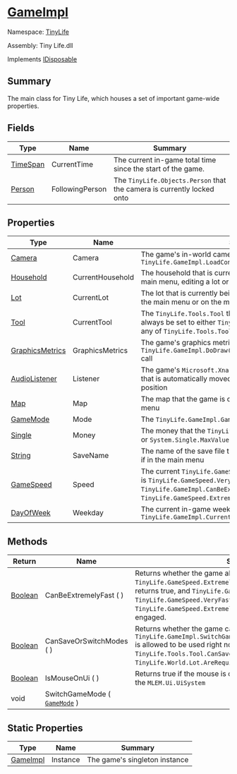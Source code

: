 # [GameImpl](./GameImpl.md)

Namespace: [TinyLife]()

Assembly: Tiny Life.dll

Implements [IDisposable](https://docs.microsoft.com/en-us/dotnet/api/System.IDisposable)

## Summary
The main class for Tiny Life, which houses a set of important game-wide properties.

## Fields

| Type | Name | Summary | 
| --- | --- | --- | 
| [TimeSpan](https://docs.microsoft.com/en-us/dotnet/api/System.TimeSpan) | CurrentTime | The current in-game total time since the start of the game. | 
| [Person](./Objects/Person.md) | FollowingPerson | The `TinyLife.Objects.Person` that the camera is currently locked onto | 


## Properties

| Type | Name | Summary | 
| --- | --- | --- | 
| [Camera](./GameImpl.md) | Camera | The game's in-world camera, created in `TinyLife.GameImpl.LoadContent` | 
| [Household](./World/Household.md) | CurrentHousehold | The household that is currently being played, or <code>null</code> if in the main menu, editing a lot or on the map select screen | 
| [Lot](./World/Lot.md) | CurrentLot | The lot that is currently being played on or edited, or <code>null</code> if in the main menu or on the map select screen | 
| [Tool](./Tools/Tool.md) | CurrentTool | The `TinyLife.Tools.Tool` that is currently selected. Should always be set to either `TinyLife.Tools.Tool.PlayModeTool` or any of `TinyLife.Tools.Tool.BuildTools`. | 
| [GraphicsMetrics](./GameImpl.md) | GraphicsMetrics | The game's graphics metrics, gathered at the end of every `TinyLife.GameImpl.DoDraw(Microsoft.Xna.Framework.GameTime)` call | 
| [AudioListener](./GameImpl.md) | Listener | The game's `Microsoft.Xna.Framework.Audio.AudioListener` that is automatically moved to the `TinyLife.GameImpl.Camera`'s position | 
| [Map](./World/Map.md) | Map | The map that the game is currently on, or <code>null</code> if in the main menu | 
| [GameMode](./GameImpl.md) | Mode | The `TinyLife.GameImpl.GameMode` that is currently active | 
| [Single](https://docs.microsoft.com/en-us/dotnet/api/System.Single) | Money | The money that the `TinyLife.GameImpl.CurrentHousehold` has, or `System.Single.MaxValue` if there is no active household | 
| [String](https://docs.microsoft.com/en-us/dotnet/api/System.String) | SaveName | The name of the save file that is currently being played, or <code>null</code> if in the main menu | 
| [GameSpeed](./GameSpeed.md) | Speed | The current `TinyLife.GameSpeed`.  Note that, if the current speed is `TinyLife.GameSpeed.VeryFast` and the game `TinyLife.GameImpl.CanBeExtremelyFast`, `TinyLife.GameSpeed.ExtremelyFast` is returned. | 
| [DayOfWeek](https://docs.microsoft.com/en-us/dotnet/api/System.DayOfWeek) | Weekday | The current in-game weekday, based on `TinyLife.GameImpl.CurrentTime` | 


## Methods

| Return | Name | Summary | 
| --- | --- | --- | 
| [Boolean](https://docs.microsoft.com/en-us/dotnet/api/System.Boolean) | CanBeExtremelyFast (  ) | Returns whether the game allows changing the speed to `TinyLife.GameSpeed.ExtremelyFast` at the current time.  If this returns true, and `TinyLife.GameImpl.Speed` is set to `TinyLife.GameSpeed.VeryFast`, the `TinyLife.GameSpeed.ExtremelyFast` speed is automatically engaged. | 
| [Boolean](https://docs.microsoft.com/en-us/dotnet/api/System.Boolean) | CanSaveOrSwitchModes (  ) | Returns whether the game can currently save or if `TinyLife.GameImpl.SwitchGameMode(TinyLife.GameImpl.GameMode)` is allowed to be used right now.  The return value is influenced by `TinyLife.Tools.Tool.CanSaveOrSwitchModes` and `TinyLife.World.Lot.AreRequirementsMet`. | 
| [Boolean](https://docs.microsoft.com/en-us/dotnet/api/System.Boolean) | IsMouseOnUi (  ) | Returns true if the mouse is currently on top of any ui element in the `MLEM.Ui.UiSystem` | 
| void | SwitchGameMode ( [`GameMode`](./GameImpl.md) ) |  | 


## Static Properties

| Type | Name | Summary | 
| --- | --- | --- | 
| [GameImpl](./GameImpl.md) | Instance | The game's singleton instance | 


